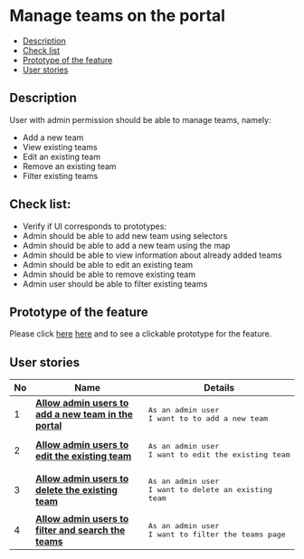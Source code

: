 # Manage teams on the portal

- [Description](#description)
- [Check list](#check-list)
- [Prototype of the feature](#prototype-of-the-feature)
- [User stories](#user-stories)

## Description

User with admin permission should be able to manage teams, namely:
  - Add a new team
  - View existing teams
  - Edit an existing team
  - Remove an existing team
  - Filter existing teams

## Check list:

  - Verify if UI corresponds to prototypes:
  - Admin should be able to add new team using selectors
  - Admin should be able to add a new team using the map
  - Admin should be able to view information about already added teams
  - Admin should be able to edit an existing team
  - Admin should be able to remove existing team
  - Admin user should be able to filter existing teams

## Prototype of the feature

  Please click [here](https://www.figma.com/proto/JVDTph8VY9Ye7kz8BTDxhJ/Sport-News?node-id=0%3A8215) [here](https://www.figma.com/proto/HB6RaAViOl1Iw5qCsEb2gj/Manage-the-teams?node-id=0%3A1&scaling=min-zoom) and to see a clickable prototype for the feature.

## User stories

No           |      Name     |   Details
------------ | ------------- | -------------
1 |[**Allow admin users to add a new team in the portal**](/products/sport_news_portal/web_application_features/manage_the_teams/user_stories/add_new_team)|<pre>As an admin user<br>I want to to add a new team</pre>
2 |[**Allow admin users to edit the existing team**](/products/sport_news_portal/web_application_features/manage_the_teams/user_stories/edit_existing_team)|<pre>As an admin user<br>I want to edit the existing team</pre>
3 |[**Allow admin users to delete the existing team**](/products/sport_news_portal/web_application_features/manage_the_teams/user_stories/delete_team)|<pre>As an admin user<br>I want to delete an existing team</pre>
4 |[**Allow admin users to filter and search the teams**](/products/sport_news_portal/web_application_features/manage_the_teams/user_stories/filter_teams)|<pre>As an admin user<br>I want to filter the teams page</pre>
